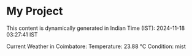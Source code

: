 # My Project

This content is dynamically generated in Indian Time (IST): 2024-11-18 03:27:41 IST


Current Weather in Coimbatore:
Temperature: 23.88 °C
Condition: mist
